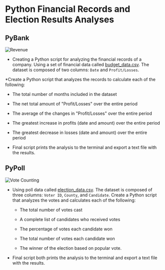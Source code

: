 # Python Financial Records and Election Results Analyses

## PyBank

![Revenue](Images/revenue-per-lead.png)

* Creating a Python script for analyzing the financial records of a company. Using a set of financial data called [budget_data.csv](PyBank/Resources/budget_data.csv). The dataset is composed of two columns: `Date` and `Profit/Losses`.

*Create a Python script that analyzes the records to calculate each of the following:

  * The total number of months included in the dataset

  * The net total amount of "Profit/Losses" over the entire period

  * The average of the changes in "Profit/Losses" over the entire period

  * The greatest increase in profits (date and amount) over the entire period

  * The greatest decrease in losses (date and amount) over the entire period


* Final script prints the analysis to the terminal and export a text file with the results.

## PyPoll

![Vote Counting](Images/Vote_counting.png)

* Using poll data called [election_data.csv](PyPoll/Resources/election_data.csv). The dataset is composed of three columns: `Voter ID`, `County`, and `Candidate`. Create a Python script that analyzes the votes and calculates each of the following:

  * The total number of votes cast

  * A complete list of candidates who received votes

  * The percentage of votes each candidate won

  * The total number of votes each candidate won

  * The winner of the election based on popular vote.



* Final script both prints the analysis to the terminal and export a text file with the results.
